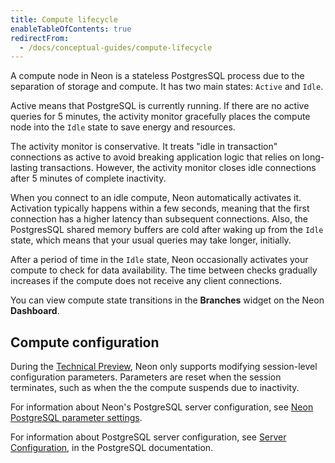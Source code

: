 ```yaml
---
title: Compute lifecycle
enableTableOfContents: true
redirectFrom:
  - /docs/conceptual-guides/compute-lifecycle
---
```


A compute node in Neon is a stateless PostgresSQL process due to the separation of storage and compute. It has two main states: `Active` and `Idle`.

Active means that PostgreSQL is currently running. If there are no active queries for 5 minutes, the activity monitor gracefully places the compute node into the `Idle` state to save energy and resources.

The activity monitor is conservative. It treats "idle in transaction" connections as active to avoid breaking application logic that relies on long-lasting transactions. However, the activity monitor closes idle connections after 5 minutes of complete inactivity.

When you connect to an idle compute, Neon automatically activates it. Activation typically happens within a few seconds, meaning that the first connection has a higher latency than subsequent connections. Also, the PostgresSQL shared memory buffers are cold after waking up from the `Idle` state, which means that your usual queries may take longer, initially.

After a period of time in the `Idle` state, Neon occasionally activates your compute to check for data availability. The time between checks gradually increases if the compute does not receive any client connections.

You can view compute state transitions in the **Branches** widget on the Neon **Dashboard**.

## Compute configuration

During the [Technical Preview](/docs/reference/technical-preview-free-tier), Neon only supports modifying session-level configuration parameters. Parameters are reset when the session terminates, such as when the the compute suspends due to inactivity.

For information about Neon's PostgreSQL server configuration, see [Neon PostgreSQL parameter settings](/docs/reference/compatibility#neon-postgresql-parameter-settings).

For information about PostgreSQL server configuration, see [Server Configuration](https://www.postgresql.org/docs/14/runtime-config.html), in the PostgreSQL documentation.
